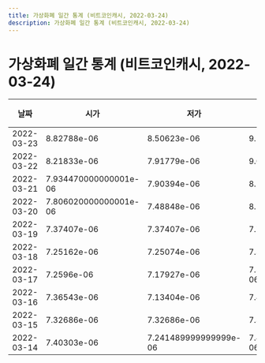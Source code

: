 ```yaml
---
title: 가상화폐 일간 통계 (비트코인캐시, 2022-03-24)
description: 가상화폐 일간 통계 (비트코인캐시, 2022-03-24)
---
```


가상화폐 일간 통계 (비트코인캐시, 2022-03-24)
===

|날짜|시가|저가|고가|종가|비고|
|--|--|--|--|--|--|
|2022-03-23|8.82788e-06|8.50623e-06|9.25819e-06|8.50623e-06|    |
|2022-03-22|8.21833e-06|7.91779e-06|9.03734e-06|8.877569999999999e-06|    |
|2022-03-21|7.934470000000001e-06|7.90394e-06|8.24085e-06|8.23813e-06|    |
|2022-03-20|7.806020000000001e-06|7.48848e-06|8.23028e-06|7.99293e-06|    |
|2022-03-19|7.37407e-06|7.37407e-06|7.74355e-06|7.74355e-06|    |
|2022-03-18|7.25162e-06|7.25074e-06|7.36171e-06|7.36171e-06|    |
|2022-03-17|7.2596e-06|7.17927e-06|7.318449999999999e-06|7.20956e-06|    |
|2022-03-16|7.36543e-06|7.13404e-06|7.45289e-06|7.2596e-06|    |
|2022-03-15|7.32686e-06|7.32686e-06|7.36729e-06|7.35648e-06|    |
|2022-03-14|7.40303e-06|7.241489999999999e-06|7.418410000000001e-06|7.241489999999999e-06|    |
